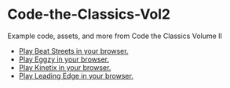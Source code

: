 # Code-the-Classics-Vol2
Example code, assets, and more from Code the Classics Volume II

- [Play Beat Streets in your browser.](https://thisarray.github.io/Code-the-Classics-Vol2/beatstreets/beatstreets.html)
- [Play Eggzy in your browser.](https://thisarray.github.io/Code-the-Classics-Vol2/eggzy/eggzy.html)
- [Play Kinetix in your browser.](https://thisarray.github.io/Code-the-Classics-Vol2/kinetix/kinetix.html)
- [Play Leading Edge in your browser.](https://thisarray.github.io/Code-the-Classics-Vol2/leadingedge/leadingedge.html)
